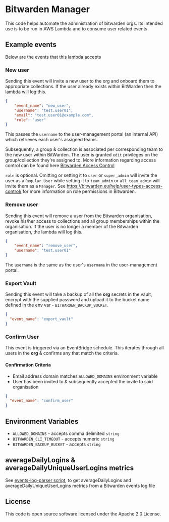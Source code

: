 # Bitwarden Manager

This code helps automate the administration of bitwarden orgs.
Its intended use is to be run in AWS Lambda and to consume user related events

## Example events

Below are the events that this lambda accepts

### New user

Sending this event will invite a new user to the org and onboard them to appropriate collections.
If the user already exists within BitWarden then the lambda will log this.

```json
{
    "event_name": "new_user",
    "username": "test.user01",
    "email": "test.user01@example.com",
    "role": "user"
}
```

This passes the `username` to the user-management portal (an internal API) which retrieves each user's assigned teams.

Subsequently, a group & collection is associated per corresponding team to the new user within BitWarden.
The user is granted `edit` privileges on the group/collection they're assigned to.
More information regarding access control can be found here [Bitwarden Access Control](https://bitwarden.eu/help/user-types-access-control/#permissions)

`role` is optional. Omitting or setting it to `user` or `super_admin` will invite the user as a `Regular User` while 
setting it to `team_admin` or `all_team_admin` will invite them as a `Manager`. 
See https://bitwarden.eu/help/user-types-access-control/ for more information on role permissions in Bitwarden.

### Remove user

Sending this event will remove a user from the Bitwarden organisation, revoke his/her access to collections 
and all group memberships within the organisation.
If the user is no longer a member of the Bitwarden organisation, the lambda will log this.

```json
{
    "event_name": "remove_user",
    "username": "test.user01"
}
```

The `username` is the same as the user's `username` in the user-management portal.

### Export Vault

Sending this event will take a backup of all the **org** secrets in the vault, encrypt with the supplied password
and upload it to the bucket name defined in the env var - `BITWARDEN_BACKUP_BUCKET`.

```json
{
  "event_name": "export_vault"
}
```

### Confirm User

This event is triggered via an EventBridge schedule. This iterates through all users in the **org** & confirms
any that match the criteria.

#### Confirmation Criteria

- Email address domain matches `ALLOWED_DOMAINS` environment variable
- User has been invited to & subsequently accepted the invite to said organisation

```json
{
  "event_name": "confirm_user"
}
```

## Environment Variables

- `ALLOWED_DOMAINS` - accepts comma delimited `string`
- `BITWARDEN_CLI_TIMEOUT` - accepts numeric `string`
- `BITWARDEN_BACKUP_BUCKET` - accepts `string`

## averageDailyLogins & averageDailyUniqueUserLogins metrics

See [events-log-parser script](scripts/events-log-parser/README.md), to get averageDailyLogins and
averageDailyUniqueUserLogins metrics from a Bitwarden events log file

## License

This code is open source software licensed under the Apache 2.0 License.
